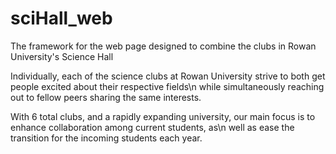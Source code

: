 # sciHall_web
The framework for the web page designed to combine the clubs in Rowan University's Science Hall

Individually, each of the science clubs at Rowan University strive to both get people excited about their respective fields\n
while simultaneously reaching out to fellow peers sharing the same interests. 

With 6 total clubs, and a rapidly expanding university, our main focus is to enhance collaboration among current students, as\n
well as ease the transition for the incoming students each year.
